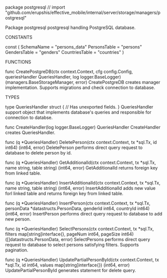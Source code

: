 package postgresql // import "github.com/erupshis/effective_mobile/internal/server/storage/managers/postgresql"

Package postgresql postgresql handling PostgreSQL database.

CONSTANTS

const (
	SchemaName     = "persons_data"
	PersonsTable   = "persons"
	GendersTable   = "genders"
	CountriesTable = "countries"
)

FUNCTIONS

func CreatePostgreDB(ctx context.Context, cfg config.Config, queriesHandler QueriesHandler, log logger.BaseLogger) (managers.BaseStorageManager, error)
    CreatePostgreDB creates manager implementation. Supports migrations and
    check connection to database.


TYPES

type QueriesHandler struct {
	// Has unexported fields.
}
    QueriesHandler support object that implements database's queries and
    responsible for connection to databse.

func CreateHandler(log logger.BaseLogger) QueriesHandler
    CreateHandler creates QueriesHandler.

func (q *QueriesHandler) DeletePerson(ctx context.Context, tx *sql.Tx, id int64) (int64, error)
    DeletePerson performs direct query request to database to delete person by
    id.

func (q *QueriesHandler) GetAdditionalId(ctx context.Context, tx *sql.Tx, name string, table string) (int64, error)
    GetAdditionalId returns foreign key from linked table.

func (q *QueriesHandler) InsertAdditionalId(ctx context.Context, tx *sql.Tx, name string, table string) (int64, error)
    InsertAdditionalId adds new value forl linked table and returns foreign key
    from linked table.

func (q *QueriesHandler) InsertPerson(ctx context.Context, tx *sql.Tx, personData *datastructs.PersonData, genderId int64, countryId int64) (int64, error)
    InsertPerson performs direct query request to database to add new person.

func (q *QueriesHandler) SelectPersons(ctx context.Context, tx *sql.Tx, filters map[string]interface{}, pageNum int64, pageSize int64) ([]datastructs.PersonData, error)
    SelectPersons performs direct query request to database to select persons
    satisfying filters. Supports pagination.

func (q *QueriesHandler) UpdatePartialPersonById(ctx context.Context, tx *sql.Tx, id int64, values map[string]interface{}) (int64, error)
    UpdatePartialPersonById generates statement for delete query.

